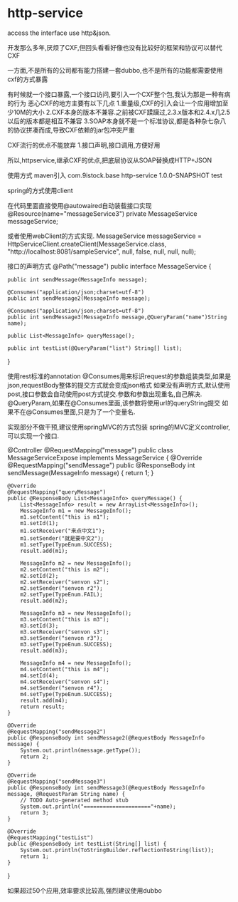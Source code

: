 # http-service
access the interface use http&amp;json.

开发那么多年,厌烦了CXF,但回头看看好像也没有比较好的框架和协议可以替代CXF

一方面,不是所有的公司都有能力搭建一套dubbo,也不是所有的功能都需要使用cxf的方式暴露

有时候就一个接口暴露,一个接口访问,要引入一个CXF整个包,我认为那是一种有病的行为
恶心CXF的地方主要有以下几点
1.重量级,CXF的引入会让一个应用增加至少10M的大小
2.CXF本身的版本不兼容.之前被CXF蹂躏过,2.3.x版本和2.4.x几2.5以后的版本都是相互不兼容
3.SOAP本身就不是一个标准协议,都是各种杂七杂八的协议拼凑而成,导致CXF依赖的jar包冲突严重

CXF流行的优点不能放弃
1.接口声明,接口调用,方便好用

所以,httpservice,继承CXF的优点,把底层协议从SOAP替换成HTTP+JSON

使用方式
maven引入
<dependency>
		<groupId>com.9istock.base</groupId>
		<artifactId>http-service</artifactId>
		<version>1.0.0-SNAPSHOT</version>
		<scope>test</scope>
</dependency>

spring的方式使用client
<bean name="messageService3" class="com.istock.base.httpService.client.HttpProxyFactoryCglib">
    <property name="targetClass" value="com.ncf.sampleService.MessageService"></property>
    <property name="endPoint" value="http://localhost:8081/sampleService"></property>
    <property name="signKey" value="xxxxxxxxxxx"></property>
    <property name="systemCode" value="002"></property>
    <property name="needSign" value="true"></property>
</bean>

在代码里面直接使用@autowaired自动装载接口实现
@Resource(name="messageService3")
private MessageService messageService;

或者使用webClient的方式实现.
MessageService messageService = HttpServiceClient.createClient(MessageService.class, "http://localhost:8081/sampleService", null, false, null, null, null);

接口的声明方式
@Path("message")
public interface MessageService {

	public int sendMessage(MessageInfo message);
	
	@Consumes("application/json;charset=utf-8")
	public int sendMessage2(MessageInfo message);
	
	@Consumes("application/json;charset=utf-8")
	public int sendMessage3(MessageInfo message,@QueryParam("name")String name);
	
	public List<MessageInfo> queryMessage();
	
	public int testList(@QueryParam("list") String[] list);
}

使用rest标准的annotation
@Consumes用来标识request的参数组装类型,如果是json,requestBody整体的提交方式就会变成json格式
如果没有声明方式,默认使用post,接口参数会自动使用post方式提交.参数和参数出现重名,自己解决.
@QueryParam,如果在@Consumes里面,该参数将使用url的queryString提交
如果不在@Consumes里面,只是为了一个变量名.

实现部分不做干预,建议使用springMVC的方式包装
spring的MVC定义controller,可以实现一个接口.

@Controller
@RequestMapping("message")
public class MessageServiceExpose implements MessageService {
	@Override
	@RequestMapping("sendMessage")
	public @ResponseBody int sendMessage(MessageInfo message) {
		return 1;
	}

	@Override
	@RequestMapping("queryMessage")
	public @ResponseBody List<MessageInfo> queryMessage() {
		List<MessageInfo> result = new ArrayList<MessageInfo>();
		MessageInfo m1 = new MessageInfo();
		m1.setContent("this is m1");
		m1.setId(1);
		m1.setReceiver("来点中文1");
		m1.setSender("就是要中文2");
		m1.setType(TypeEnum.SUCCESS);
		result.add(m1);
		
		MessageInfo m2 = new MessageInfo();
		m2.setContent("this is m2");
		m2.setId(2);
		m2.setReceiver("senvon s2");
		m2.setSender("senvon r2");
		m2.setType(TypeEnum.FAIL);
		result.add(m2);
		
		MessageInfo m3 = new MessageInfo();
		m3.setContent("this is m3");
		m3.setId(3);
		m3.setReceiver("senvon s3");
		m3.setSender("senvon r3");
		m3.setType(TypeEnum.SUCCESS);
		result.add(m3);
		
		MessageInfo m4 = new MessageInfo();
		m4.setContent("this is m4");
		m4.setId(4);
		m4.setReceiver("senvon s4");
		m4.setSender("senvon r4");
		m4.setType(TypeEnum.SUCCESS);
		result.add(m4);
		return result;
	}

	@Override
	@RequestMapping("sendMessage2")
	public @ResponseBody int sendMessage2(@RequestBody MessageInfo message) {
		System.out.println(message.getType());
		return 2;
	}

	@Override
	@RequestMapping("sendMessage3")
	public @ResponseBody int sendMessage3(@RequestBody MessageInfo message, @RequestParam String name) {
		// TODO Auto-generated method stub
		System.out.println("====================="+name);
		return 3;
	}

	@Override
	@RequestMapping("testList")
	public @ResponseBody int testList(String[] list) {
		System.out.println(ToStringBuilder.reflectionToString(list));
		return 1;
	}
}

如果超过50个应用,效率要求比较高,强烈建议使用dubbo
